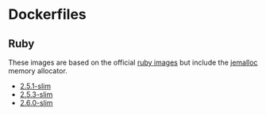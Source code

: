 # Dockerfiles

## Ruby

These images are based on the official [ruby images](https://hub.docker.com/_/ruby/) but include the [jemalloc](http://jemalloc.net/) memory allocator.

* [2.5.1-slim](./ruby/2.5.1-slim/Dockerfile)
* [2.5.3-slim](./ruby/2.5.3-slim/Dockerfile)
* [2.6.0-slim](./ruby/2.6.0-slim/Dockerfile)
